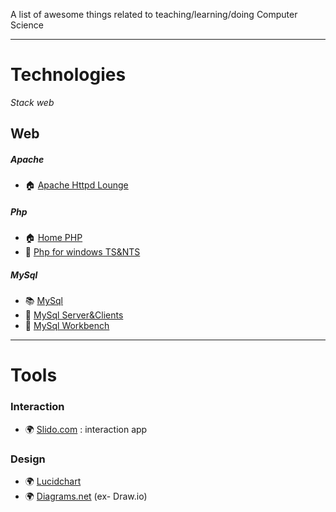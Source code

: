 A list of awesome things related to teaching/learning/doing Computer Science

---

# Technologies

*Stack web*

## Web
##### Apache
* :house: [Apache Httpd Lounge](http://apachelounge.com/)

##### Php
* :house: [Home PHP](https://www.php.net/)
* :floppy_disk: [Php for windows TS&NTS](https://windows.php.net/download#php-8.0)

##### MySql
* :books: [MySql](https://www.mysql.com/)
* :floppy_disk: [MySql Server&Clients](https://dev.mysql.com/downloads/mysql/)
* :floppy_disk: [MySql Workbench](https://dev.mysql.com/downloads/workbench/)

---

# Tools

### Interaction
* :earth_africa: [Slido.com](https://www.sli.do/) : interaction app

### Design
* :earth_africa: [Lucidchart](https://www.lucidchart.com/)
* :earth_africa: [Diagrams.net](https://app.diagrams.net/) (ex- Draw.io)



